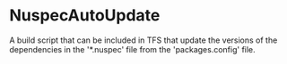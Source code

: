 # NuspecAutoUpdate
A build script that can be included in TFS that update the versions of the dependencies in the '*.nuspec' file from the 'packages.config' file.
